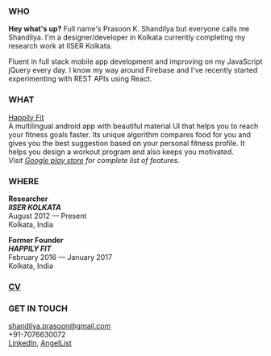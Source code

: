 [//]: # (This may be the most platform independent comment)

<!---
your comment goes here
and here

You can use the [editor on GitHub](https://github.com/PrasoonShandilya/prasoonshandilya.github.io/edit/master/index.md) to maintain and preview the content for your website in Markdown files.
-->

### WHO

**Hey what's up?** Full name's Prasoon K. Shandilya but everyone calls me Shandilya. I'm a designer/developer in Kolkata currently completing my research work at IISER Kolkata.

Fluent in full stack mobile app development and improving on my JavaScript jQuery every day. I know my way around Firebase and I've recently started experimenting with REST APIs using React.


### WHAT

[Happily Fit](https://play.google.com/store/apps/details?id=com.apphappily.happilyfit)  
A multilingual android app with beautiful material UI that helps you to reach your fitness goals faster. Its unique algorithm compares food for you and gives you the best suggestion based on your personal fitness profile. It helps you design a workout program and also keeps you motivated.  
*Visit [Google play store](https://play.google.com/store/apps/details?id=com.apphappily.happilyfit) for complete list of features.*

### WHERE

**Researcher**  
***IISER KOLKATA***  
August 2012 — Present  
Kolkata, India  

**Former Founder**  
***HAPPILY FIT***  
February 2016 — January 2017  
Kolkata, India  

### [CV](https://github.com/PrasoonShandilya/prasoonshandilya.github.io/files/752107/startupcv.pdf)

### GET IN TOUCH

shandilya.prasoon@gmail.com  
+91-7076630072  
[LinkedIn](https://in.linkedin.com/in/prasoonshandilya), [AngelList](https://angel.co/prasoon-shandilya)
